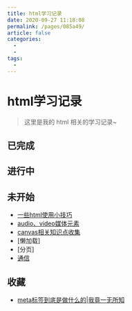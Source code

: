 ```yaml
---
title: html学习记录
date: 2020-09-27 11:18:08
permalink: /pages/085a49/
article: false
categories:
  - 
  - 
tags:
  - 
---
```



# html学习记录
> 这里是我的 html 相关的学习记录~


## 已完成


## 进行中



## 未开始

- [一些html使用小技巧](./some-skills.html)
- [audio、video媒体元素](./media-html.html)
- [canvas相关知识点收集](./canvas.html)
- [懒加载]
- [分页]
- [通信](page-message.html)


## 收藏

- [meta标签到底是做什么的|我竟一无所知](https://juejin.cn/post/6987919006468407309)